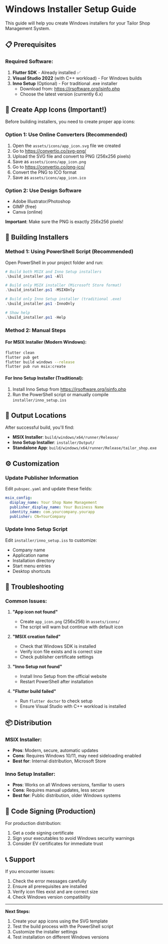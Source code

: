# Windows Installer Setup Guide

This guide will help you create Windows installers for your Tailor Shop Management System.

## 📋 Prerequisites

### Required Software:
1. **Flutter SDK** - Already installed ✅
2. **Visual Studio 2022** (with C++ workload) - For Windows builds
3. **Inno Setup** (Optional) - For traditional .exe installer
   - Download from: https://jrsoftware.org/isinfo.php
   - Choose the latest version (currently 6.x)

## 🎨 Create App Icons (Important!)

Before building installers, you need to create proper app icons:

### Option 1: Use Online Converters (Recommended)
1. Open the `assets/icons/app_icon.svg` file we created
2. Go to https://convertio.co/svg-png/
3. Upload the SVG file and convert to PNG (256x256 pixels)
4. Save as `assets/icons/app_icon.png`
5. Go to https://convertio.co/png-ico/
6. Convert the PNG to ICO format
7. Save as `assets/icons/app_icon.ico`

### Option 2: Use Design Software
- Adobe Illustrator/Photoshop
- GIMP (free)
- Canva (online)

**Important**: Make sure the PNG is exactly 256x256 pixels!

## 🚀 Building Installers

### Method 1: Using PowerShell Script (Recommended)

Open PowerShell in your project folder and run:

```powershell
# Build both MSIX and Inno Setup installers
.\build_installer.ps1 -All

# Build only MSIX installer (Microsoft Store format)
.\build_installer.ps1 -MSIXOnly

# Build only Inno Setup installer (traditional .exe)
.\build_installer.ps1 -InnoOnly

# Show help
.\build_installer.ps1 -Help
```

### Method 2: Manual Steps

#### For MSIX Installer (Modern Windows):
```bash
flutter clean
flutter pub get
flutter build windows --release
flutter pub run msix:create
```

#### For Inno Setup Installer (Traditional):
1. Install Inno Setup from https://jrsoftware.org/isinfo.php
2. Run the PowerShell script or manually compile `installer/inno_setup.iss`

## 📁 Output Locations

After successful build, you'll find:

- **MSIX Installer**: `build/windows/x64/runner/Release/`
- **Inno Setup Installer**: `installer/Output/`
- **Standalone App**: `build/windows/x64/runner/Release/tailor_shop.exe`

## ⚙️ Customization

### Update Publisher Information

Edit `pubspec.yaml` and update these fields:
```yaml
msix_config:
  display_name: Your Shop Name Management
  publisher_display_name: Your Business Name
  identity_name: com.yourcompany.yourapp
  publisher: CN=YourCompany
```

### Update Inno Setup Script

Edit `installer/inno_setup.iss` to customize:
- Company name
- Application name
- Installation directory
- Start menu entries
- Desktop shortcuts

## 🔧 Troubleshooting

### Common Issues:

1. **"App icon not found"**
   - Create `app_icon.png` (256x256) in `assets/icons/`
   - The script will warn but continue with default icon

2. **"MSIX creation failed"**
   - Check that Windows SDK is installed
   - Verify icon file exists and is correct size
   - Check publisher certificate settings

3. **"Inno Setup not found"**
   - Install Inno Setup from the official website
   - Restart PowerShell after installation

4. **"Flutter build failed"**
   - Run `flutter doctor` to check setup
   - Ensure Visual Studio with C++ workload is installed

## 📦 Distribution

### MSIX Installer:
- **Pros**: Modern, secure, automatic updates
- **Cons**: Requires Windows 10/11, may need sideloading enabled
- **Best for**: Internal distribution, Microsoft Store

### Inno Setup Installer:
- **Pros**: Works on all Windows versions, familiar to users
- **Cons**: Requires manual updates, less secure
- **Best for**: Public distribution, older Windows systems

## 🔐 Code Signing (Production)

For production distribution:
1. Get a code signing certificate
2. Sign your executables to avoid Windows security warnings
3. Consider EV certificates for immediate trust

## 📞 Support

If you encounter issues:
1. Check the error messages carefully
2. Ensure all prerequisites are installed
3. Verify icon files exist and are correct size
4. Check Windows version compatibility

---

**Next Steps:**
1. Create your app icons using the SVG template
2. Test the build process with the PowerShell script
3. Customize the installer settings
4. Test installation on different Windows versions
